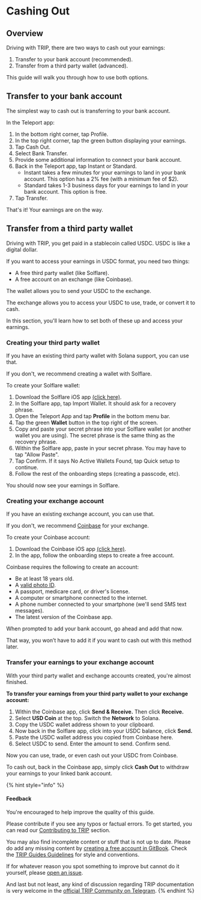 # Cashing Out

## Overview

Driving with TRIP, there are two ways to cash out your earnings:

1. Transfer to your bank account (recommended).
2. Transfer from a third party wallet (advanced).

This guide will walk you through how to use both options.

## Transfer to your bank account

The simplest way to cash out is transferring to your bank account.

In the Teleport app:

1. In the bottom right corner, tap Profile.
2. In the top right corner, tap the green button displaying your earnings.
3. Tap Cash Out.
4. Select Bank Transfer.
5. Provide some additional information to connect your bank account.
6. Back in the Teleport app, tap Instant or Standard.
   * Instant takes a few minutes for your earnings to land in your bank account. This option has a 2% fee (with a minimum fee of $2).
   * Standard takes 1-3 business days for your earnings to land in your bank account. This option is free.
7. Tap Transfer.

That's it! Your earnings are on the way.

## Transfer from a third party wallet

Driving with TRIP, you get paid in a stablecoin called USDC. USDC is like a digital dollar.

If you want to access your earnings in USDC format, you need two things:

* A free third party wallet (like Solflare).
* A free account on an exchange (like Coinbase).

The wallet allows you to send your USDC to the exchange.

The exchange allows you to access your USDC to use, trade, or convert it to cash.

In this section, you'll learn how to set both of these up and access your earnings.

### Creating your third party wallet

If you have an existing third party wallet with Solana support, you can use that.

If you don't, we recommend creating a wallet with Solflare.

To create your Solflare wallet:

1. Download the Solflare iOS app [(click here)](https://apps.apple.com/us/app/solflare-solana-wallet/id1580902717).
2. In the Solflare app, tap Import Wallet. It should ask for a recovery phrase.
3. Open the Teleport App and tap **Profile** in the bottom menu bar.
4. Tap the green **Wallet** button in the top right of the screen.
5. Copy and paste your secret phrase into your Solflare wallet (or another wallet you are using). The secret phrase is the same thing as the recovery phrase.
6. Within the Solflare app, paste in your secret phrase. You may have to tap "Allow Paste".&#x20;
7. Tap Confirm. If it says No Active Wallets Found, tap Quick setup to continue.
8. Follow the rest of the onboarding steps (creating a passcode, etc).&#x20;

You should now see your earnings in Solflare.

### Creating your exchange account

If you have an existing exchange account, you can use that.

If you don't, we recommend [Coinbase](https://coinbase.com/) for your exchange.

To create your Coinbase account:

1. Download the Coinbase iOS app [(click here)](https://apps.apple.com/us/app/coinbase-buy-bitcoin-ether/id886427730).
2. In the app, follow the onboarding steps to create a free account.

Coinbase requires the following to create an account:

* Be at least 18 years old.
* A [valid photo ID](https://help.coinbase.com/en-au/coinbase/getting-started/getting-started-with-coinbase/id-doc-verification).
* A passport, medicare card, or driver's license.
* A computer or smartphone connected to the internet.
* A phone number connected to your smartphone (we'll send SMS text messages).
* The latest version of the Coinbase app.

When prompted to add your bank account, go ahead and add that now.&#x20;

That way, you won’t have to add it if you want to cash out with this method later.

### Transfer your earnings to your exchange account

With your third party wallet and exchange accounts created, you're almost finished.

**To transfer your earnings from your third party wallet to your exchange account:**

1. Within the Coinbase app, click **Send & Receive.** Then click **Receive.**
2. Select **USD Coin** at the top. Switch the **Network** to Solana.
3. Copy the USDC wallet address shown to your clipboard.
4. Now back in the Solflare app, click into your USDC balance, click **Send.**
5. Paste the USDC wallet address you copied from Coinbase here.
6. Select USDC to send. Enter the amount to send. Confirm send.

Now you can use, trade, or even cash out your USDC from Coinbase.

To cash out, back in the Coinbase app, simply click **Cash Out** to withdraw your earnings to your linked bank account.

{% hint style="info" %}
#### Feedback

You're encouraged to help improve the quality of this guide.

Please contribute if you see any typos or factual errors. To get started, you can read our [Contributing to TRIP](https://guides.trip.dev/contributing/contributing-to-trip) section.

You may also find incomplete content or stuff that is not up to date. Please do add any missing content by [creating a free account in GitBook](https://app.gitbook.com/invite/0WSd8UiSeH2xhfJrSbUr/YFiygcuBiy7oN3WJyDRs). Check the [TRIP Guides Guidelines](https://guides.trip.dev/contributing/guides-guidelines) for style and conventions.

If for whatever reason you spot something to improve but cannot do it yourself, please [open an issue](https://github.com/TeleportXYZ/TRIP-Guides/issues/).

And last but not least, any kind of discussion regarding TRIP documentation is very welcome in the [official TRIP Community on Telegram](https://trip.dev/chat).
{% endhint %}

